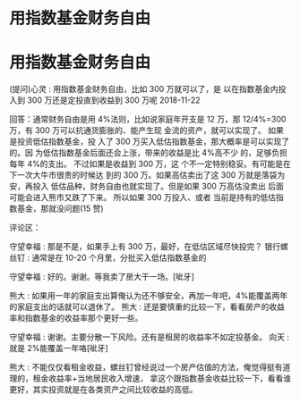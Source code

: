 # 用指数基金财务自由

# 用指数基金财务自由

(提问)心灵 : 用指数基金财务自由，比如 300 万就可以了，是 以在指数基金内投入到 300 万还是定投直到收益到 300 万呢 2018-11-22

回答：通常财务自由是用 4%法则，比如说家庭年开支是 12 万，那 12/4%=300 万，有 300 万可以抗通货膨胀的、能产生现 金流的资产，就可以实现了。 如果是投资低估指数基金，投 入了 300 万买入低估指数基金，那大概率是可以实现了的。因 为低估指数基金后面还会上涨，带来的收益是比 4%高不少 的，足够负担每年 4%的支出。 不过如果是收益到 300 万，这 个不一定特别稳妥。有可能是在下一次大牛市很贵的时候达 到的 300 万。如果高估卖出了这 300 万就是落袋为安，再投入 低估品种，财务自由也就实现了。但是如果 300 万高估没卖出 后面可能会进入熊市又跌了下来。 所以如果 300 万投入、或者 当前是持有的低估指数基金，那就没问题(15 赞)

评论区：

守望幸福 : 那是不是，如果手上有 300 万，最好，在低估区域尽快投完？ 银行螺丝钉 : 通常是在 10-20 个月里，分批买入低估指数基金的

守望幸福 : 好的。谢谢。等我卖了房大干一场。[呲牙]

熊大 : 如果用一年的家庭支出算俺认为还不够安全，再加一年吧，4%能覆盖两年的家庭支出的话就可以退休了。 熊大 : 还是要慎重的比较一下，看看房产的收益率和指数基金的收益率那个更好一些。

守望幸福 : 谢谢。主要分散一下风险。还有是租房的收益率不如定投基金。 向天 : 就是 2%能覆盖一年咯[呲牙]

熊大 : 不能仅仅看租金收益，螺丝钉曾经说过一个房产估值的方法，俺觉得挺有道理的，租金收益率+当地居民收入增速， 拿这个跟指数基金收益比较一下，看看谁更好，其实投资就是在各类资产之间比较收益的高低。